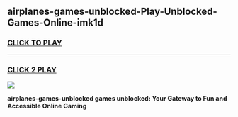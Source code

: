
## airplanes-games-unblocked-Play-Unblocked-Games-Online-imk1d
<h3>
<a href="https://premium76.site?title=airplanes-games-unblocked&ref=24A">CLICK TO PLAY</a></h3>
<hr>

<h3>
<a href="https://premium76.site?title=airplanes-games-unblocked&ref=24A">CLICK 2 PLAY</a>
  
</h3>

<a href="https://premium76.site?title=airplanes-games-unblocked&ref=24A"><img src="https://clearcache.store/games.png"></a>


**airplanes-games-unblocked games unblocked: Your Gateway to Fun and Accessible Online Gaming**
